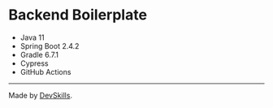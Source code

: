 # Backend Boilerplate

- Java 11
- Spring Boot 2.4.2
- Gradle 6.7.1
- Cypress
- GitHub Actions

---

Made by [DevSkills](https://devskills.co). 
